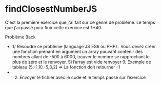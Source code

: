 # findClosestNumberJS

C'est la première exercice que j'ai fait sur ce genre de problème. Le temps que j'ai passé pour finir cette exercice est 1H40.

Problème Back
- 1/ Résoudre ce problème (language JS ES6 ou PHP) :
Vous devez créer une fonction prenant en argument un array pouvant contenir des
nombres allant de -500 à 6000, trouver le nombre se rapprochant le plus de zéro et
le renvoyer. Si l’array est vide renvoyer 0.
Exemple de tableau [5,-1,10,-5,3,2] => La fonction doit retourner -1
- 2. Envoyer le fichier avec le code et le temps passé sur l’exercice
